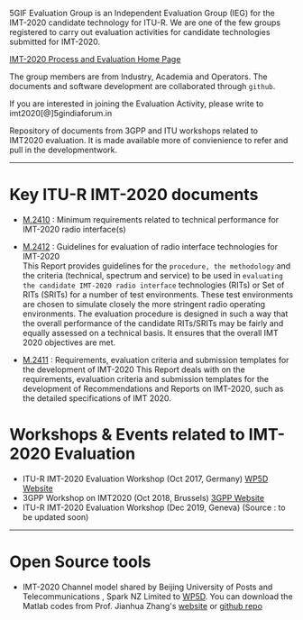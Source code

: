 
5GIF Evaluation Group is an Independent Evaluation Group (IEG) for the IMT-2020 candidate technology for ITU-R. We are one of the few groups registered to carry out evaluation activities for candidate technologies submitted for IMT-2020.

[IMT-2020 Process and Evaluation Home Page](https://www.itu.int/en/ITU-R/study-groups/rsg5/rwp5d/imt-2020/Pages/submission-eval.aspx)

The group members are from Industry, Academia and Operators. The documents and software development are collaborated through `github`.

If you are interested in joining the Evaluation Activity, please write to imt2020[@]5gindiaforum.in 

Repository of documents from 3GPP and ITU workshops related to IMT2020 evaluation. It is made available more of convienience to refer and pull in the developmentwork.

--- 
# Key ITU-R IMT-2020 documents

* [M.2410](M.2410-TPR.pdf) : Minimum requirements related to technical performance for IMT-2020 radio interface(s)  

* [M.2412](M.2412-EVAL.pdf) : Guidelines for evaluation of radio interface technologies for IMT-2020   
This Report provides guidelines for the `procedure, the methodology` and the criteria (technical, spectrum and service) to be used in `evaluating the candidate IMT-2020 radio interface` technologies (RITs) or Set of RITs (SRITs) for a number of test environments. These test environments are chosen to simulate closely the more stringent radio operating environments. The evaluation procedure is designed in such a way that the overall performance of the candidate RITs/SRITs may be fairly and equally assessed on a technical basis. It ensures that the overall IMT 2020 objectives are met.

* [M.2411](M.2411.SUBMISSION.pdf) : Requirements, evaluation criteria and submission templates for the development of IMT-2020  This Report deals with on the requirements, evaluation criteria and submission templates for the development of Recommendations and Reports on IMT-2020, such as the detailed specifications of IMT 2020.  

# Workshops & Events related to IMT-2020 Evaluation 

* ITU-R IMT-2020 Evaluation Workshop (Oct 2017, Germany) [WP5D Website](https://www.itu.int/en/ITU-R/study-groups/rsg5/rwp5d/imt-2020/Pages/ws-20171004.aspx)               
* 3GPP Workshop on IMT2020  (Oct 2018, Brussels) [3GPP Website](http://www.3gpp.org/news-events/3gpp-news/1976-imt_2020)
* ITU-R IMT-2020 Evaluation Workshop (Dec 2019, Geneva) (Source : to be updated soon)

---

# Open Source tools

* IMT-2020 Channel model shared by Beijing University of Posts and Telecommunications , Spark NZ Limited to [WP5D](https://www.itu.int/md/R15-WP5D-C-0989/en). You can download the Matlab codes from Prof. Jianhua Zhang's [website](http://www.zjhlab.net/publications/imt-2020_cm_bupt/) or [github repo](https://github.com/5gif/buptmodel)
 
